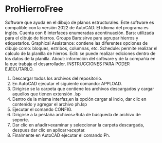 # ProHierroFree
Software que ayuda en el dibujo de planos estructurales.
Este software es compatible con la versión 2022 de AutoCAD.
El idioma del programa es inglés.
Cuenta con 6 interfaces enumeradas acontinuación.
Bars: utilizada para el dibujo de hierros.
Groups Bars:sirve para agrupar hierros y etiquetarlos.
Graphical Assistance: contiene las diferentes opciones de dibujo como: bloques, estribos, columnas, etc.
Schedule: permite realizar el calculo de la planilla de hierros.
Edit: se puede realizar ediciones dentro de los datos de la planilla.
About: informción del software y de la compañia en la que trabaja el desarrollador.
INSTRUCCIONES PARA PODER EJECUTARLO.
1. Descargar todos los archivos del repositorio.
2. En AutoCAD ejecutar el siguiente comando: APPLOAD.
3. Dirigirse se la carpeta que contiene los archivos descargados y cargar aquellos que tienen extensión .lsp
4. Dentro de la misma interfaz,en la opción cargar al incio, dar clic en contenido y agregar el archivo ph.lsp
5. Ejecutar el comando CONFIG.
6. Dirigirse a la pestaña archivos>Ruta de búsqueda de archivo de soporte.
7. Dar clic en añadir>examinar y seleccionar la carpeta descargada, despues dar clic en aplicar>aceptar.
8. Finalmente en AutoCAD ejecutar el comando Ph.

